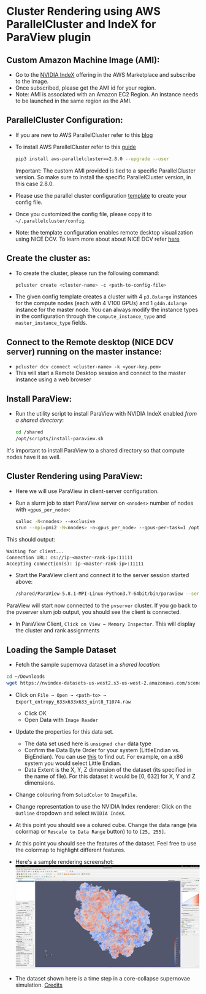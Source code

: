 # Cluster Rendering using AWS ParallelCluster and IndeX for ParaView plugin

## Custom Amazon Machine Image (AMI):

- Go to the [NVIDIA IndeX](http://aws.amazon.com/marketplace/pp/B08H4D3QZR) offering in the AWS Marketplace and subscribe to the image.
- Once subscribed, please get the AMI id for your region.
- Note: AMI is associated with an Amazon EC2 Region. An instance needs to be launched in the same region as the AMI. 

## ParallelCluster Configuration:

- If you are new to AWS ParallelCluster refer to this [blog](https://aws.amazon.com/blogs/opensource/aws-parallelcluster/) 
- To install AWS ParallelCluster refer to this [guide](https://docs.aws.amazon.com/parallelcluster/latest/ug/install.html)
  ```sh
  pip3 install aws-parallelcluster==2.8.0 --upgrade --user
  ```
  Important: The custom AMI provided is tied to a specific ParallelCluster version. So make sure to install the specific ParallelCluster version, in this case 2.8.0.

- Please use the parallel cluster configuration [template](resources/pcluster_template.config) to create your config file.
- Once you customized the config file, please copy it to `~/.parallelcluster/config`.
- Note: the template configuration enables remote desktop visualization using NICE DCV. To learn more about about NICE DCV refer [here](https://aws.amazon.com/hpc/dcv/)

## Create the cluster as:

- To create the cluster, please run the following command:
  ```sh
  pcluster create <cluster-name> -c <path-to-config-file>
  ```

- The given config template creates a cluster with 4 `p3.8xlarge` instances for the compute nodes (each with 4 V100 GPUs) and 1 `g4dn.4xlarge` instance for the master node. You can always modify the instance types in the configuration through the `compute_instance_type` and `master_instance_type` fields.

## Connect to the Remote desktop (NICE DCV server) running on the master instance:

- `pcluster dcv connect <cluster-name> -k <your-key.pem>`
- This will start a Remote Desktop session and connect to the master instance using a web browser

## Install ParaView:

- Run the utility script to install ParaView with NVIDIA IndeX enabled *from a shared directory*:
  ```sh
  cd /shared
  /opt/scripts/install-paraview.sh
  ```

It's important to install ParaView to a shared directory so that compute nodes have it as well.

## Cluster Rendering using ParaView:

- Here we will use ParaView in client-server configuration.

- Run a slurm job to start ParaView server on `<nnodes>` number of nodes with `<gpus_per_node>`:

  ```sh
  salloc -N<nnodes> --exclusive
  srun --mpi=pmi2 -N<nnodes> -n<gpus_per_node> --gpus-per-task=1 /opt/scripts/xauth.sh /shared/ParaView-5.8.1-MPI-Linux-Python3.7-64bit/bin/pvserver --force-offscreen-rendering -display :0
  ```

This should output:
  ```
  Waiting for client...
  Connection URL: cs://ip-<master-rank-ip>:11111
  Accepting connection(s): ip-<master-rank-ip>:11111
  ```

- Start the ParaView client and connect it to the server session started above:

  ```sh
  /shared/ParaView-5.8.1-MPI-Linux-Python3.7-64bit/bin/paraview --server-url=cs://ip-<master-rank-ip>:11111
  ```

ParaView will start now connected to the `pvserver` cluster. If you go back to the pvserver slum job output, you should see the client is connected.

- In ParaView Client,  `Click on View → Memory Inspector`. This will display the cluster and rank assignments

## Loading the Sample Dataset

- Fetch the sample supernova dataset in a *shared location*:
```sh
cd ~/Downloads
wget https://nvindex-datasets-us-west2.s3-us-west-2.amazonaws.com/scenes/00-supernova_ncsa_small/data/Export_entropy_633x633x633_uint8_T1074.raw 
```

- Click on `File → Open → <path-to> → Export_entropy_633x633x633_uint8_T1074.raw`
    - Click OK
    - Open Data with `Image Reader`

- Update the properties for this data set.
    - The data set used here is `unsigned char` data type
    - Confirm the Data Byte Order for your system (LittleEndian vs. BigEndian). You can use [this](https://www.geeksforgeeks.org/little-and-big-endian-mystery/) to find out. For example, on a x86 system you would select Little Endian.
    - Data Extent is the X, Y, Z dimension of the dataset (its specified in the name of file). For this dataset it would be [0, 632] for X, Y and Z dimensions.

- Change colouring from `SolidColor` to `ImageFile`.

- Change representation to use the NVIDIA Index renderer: Click on the `Outline` dropdown and select `NVIDIA IndeX`.

- At this point you should see a colured cube. Change the data range (via colormap or `Rescale to Data Range` button) to  to `[25, 255]`.

- At this point you should see the features of the dataset. Feel free to use the colormap to highlight different features.

- Here's a sample rendering screenshot:
![](images/paraview_supernova.jpeg)

- The dataset shown here is a time step in a core-collapse supernovae simulation. [Credits](https://github.com/NVIDIA/nvindex-cloud/blob/master/doc/datasets.md#core-collapse-supernova)
